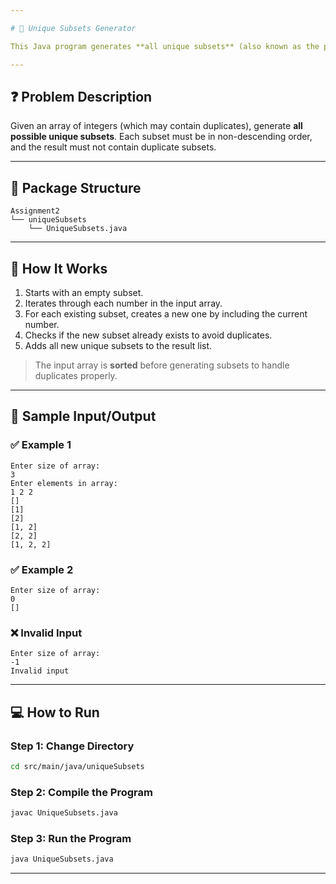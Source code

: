 ```yaml
---

# 🔁 Unique Subsets Generator

This Java program generates **all unique subsets** (also known as the power set) from a given array of integers, including duplicates.

---
```


## ❓ Problem Description

Given an array of integers (which may contain duplicates), generate **all possible unique subsets**.
Each subset must be in non-descending order, and the result must not contain duplicate subsets.

---

## 📂 Package Structure

```
Assignment2  
└── uniqueSubsets  
    └── UniqueSubsets.java
```

---

## 🚀 How It Works

1. Starts with an empty subset.
2. Iterates through each number in the input array.
3. For each existing subset, creates a new one by including the current number.
4. Checks if the new subset already exists to avoid duplicates.
5. Adds all new unique subsets to the result list.

> The input array is **sorted** before generating subsets to handle duplicates properly.

---

## 🧾 Sample Input/Output

### ✅ Example 1

```
Enter size of array:
3
Enter elements in array:
1 2 2
[]
[1]
[2]
[1, 2]
[2, 2]
[1, 2, 2]
```

### ✅ Example 2

```
Enter size of array:
0
[]
```

### ❌ Invalid Input

```
Enter size of array:
-1
Invalid input
```

---

## 💻 How to Run

### **Step 1: Change Directory**

```bash
cd src/main/java/uniqueSubsets
```

### **Step 2: Compile the Program**

```bash
javac UniqueSubsets.java
```

### **Step 3: Run the Program**

```bash
java UniqueSubsets.java
```

---
